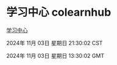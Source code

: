 # 学习中心 colearnhub
[学习中心](http://219.139.197.74:56308/colearnhub/)

2024年 11月 03日 星期日 21:30:02 CST

2024年 11月 03日 星期日 13:30:02 GMT
